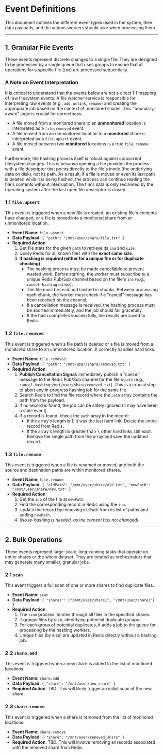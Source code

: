 # Event Definitions

This document outlines the different event types used in the system, their data payloads, and the actions workers should take when processing them.

---

## 1. Granular File Events

These events represent discrete changes to a single file. They are designed to be processed by a single queue that uses groups to ensure that all operations for a specific file (`ino`) are processed sequentially.

### A Note on Event Interpretation

It is critical to understand that the events below are not a direct 1:1 mapping of raw filesystem events. A file watcher service is responsible for interpreting raw events (e.g., `add`, `unlink`, `rename`) and creating the appropriate job based on the context of monitored shares. This "boundary-aware" logic is crucial for correctness.

*   A file moved from a monitored share to an **unmonitored** location is interpreted as a `file.removed` event.
*   A file moved from an unmonitored location to a **monitored** share is interpreted as a `file.upsert` event.
*   A file moved between two **monitored** locations is a true `file.rename` event.

Furthermore, the hashing process itself is robust against concurrent filesystem changes. This is because opening a file provides the process with a file descriptor that points directly to the file's inode (the underlying data on disk), not its path. As a result, if a file is moved or even its last path is deleted while it is being hashed, the process can continue reading the file's contents without interruption. The file's data is only reclaimed by the operating system after the last open file descriptor is closed.

### 1.1 `file.upsert`

This event is triggered when a new file is created, an existing file's contents have changed, or a file is moved into a monitored share from an unmonitored location.

*   **Event Name**: `file.upsert`
*   **Data Payload**: `{ "path": "/mnt/user/share/file.txt" }`
*   **Required Action**:
    1.  Get file stats for the given `path` to retrieve its `ino` and `size`.
    2.  Query Redis for all known files with the **exact same size**.
    3.  **If hashing is required (either for a unique file or for duplicate checking):**
        *   The hashing process must be made cancellable to prevent wasted work. Before starting, the worker must subscribe to a unique Redis Pub/Sub channel based on the file's `ino` (e.g., `cancel-hashing:<ino>`).
        *   The file must be read and hashed in chunks. Between processing each chunk, the worker must check if a "cancel" message has been received on the channel.
        *   If a cancellation message is received, the hashing process must be aborted immediately, and the job should fail gracefully.
        *   If the hash completes successfully, the results are saved to Redis.

### 1.2 `file.removed`

This event is triggered when a file path is deleted or a file is moved from a monitored share to an unmonitored location. It correctly handles hard links.

*   **Event Name**: `file.removed`
*   **Data Payload**: `{ "path": "/mnt/user/share/removed.txt" }`
*   **Required Action**:
    1.  **Publish Cancellation Signal:** Immediately publish a "cancel" message to the Redis Pub/Sub channel for the file's `path` (e.g., `cancel-hashing:/mnt/user/share/removed.txt`). This is a crucial step to abort any in-progress hashing job for the same file.
    2.  Search Redis to find the file record where the `path` array contains the path from the payload.
    3.  If no record is found, the job can be safely ignored (it may have been a stale event).
    4.  If a record is found, check the `path` array in the record:
        *   If the array's length is 1, it was the last hard link. Delete the entire record from Redis.
        *   If the array's length is greater than 1, other hard links still exist. Remove the single path from the array and save the updated record.

### 1.3 `file.rename`

This event is triggered when a file is renamed or moved, and both the source and destination paths are within monitored shares.

*   **Event Name**: `file.rename`
*   **Data Payload**: `{ "oldPath": "/mnt/user/share/old.txt", "newPath": "/mnt/user/share/new.txt" }`
*   **Required Action**:
    1.  Get the `ino` of the file at `newPath`.
    2.  Find the corresponding record in Redis using the `ino`.
    3.  Update the record by removing `oldPath` from its list of paths and adding `newPath`.
    4.  *(No re-hashing is needed, as the content has not changed).*

---

## 2. Bulk Operations

These events represent large-scale, long-running tasks that operate on entire shares or the whole dataset. They are treated as orchestrators that may generate many smaller, granular jobs.

### 2.1 `scan`

This event triggers a full scan of one or more shares to find duplicate files.

*   **Event Name**: `scan`
*   **Data Payload**: `{ "shares": ["/mnt/user/share1", "/mnt/user/share2"] }`
*   **Required Action**:
    1.  The `scan` process iterates through all files in the specified shares.
    2.  It groups files by size, identifying potential duplicate groups.
    3.  For each group of potential duplicates, it adds a job to the queue for processing by the hashing workers.
    4.  Unique files (by size) are updated in Redis directly without a hashing job.

### 2.2 `share.add`

This event is triggered when a new share is added to the list of monitored locations.

*   **Event Name**: `share.add`
*   **Data Payload**: `{ "share": "/mnt/user/new_share" }`
*   **Required Action**: TBD. This will likely trigger an initial scan of the new share.

### 2.3 `share.remove`

This event is triggered when a share is removed from the list of monitored locations.

*   **Event Name**: `share.remove`
*   **Data Payload**: `{ "share": "/mnt/user/removed_share" }`
*   **Required Action**: TBD. This will involve removing all records associated with the removed share from Redis.

